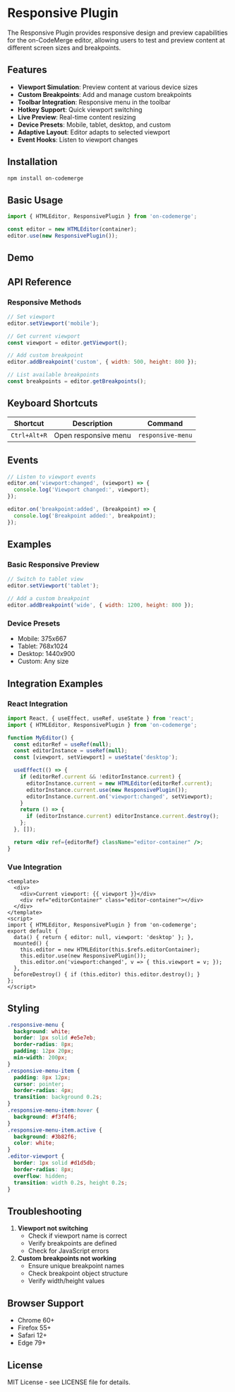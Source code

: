 # Responsive Plugin

The Responsive Plugin provides responsive design and preview capabilities for the on-CodeMerge editor, allowing users to test and preview content at different screen sizes and breakpoints.

## Features

- **Viewport Simulation**: Preview content at various device sizes
- **Custom Breakpoints**: Add and manage custom breakpoints
- **Toolbar Integration**: Responsive menu in the toolbar
- **Hotkey Support**: Quick viewport switching
- **Live Preview**: Real-time content resizing
- **Device Presets**: Mobile, tablet, desktop, and custom
- **Adaptive Layout**: Editor adapts to selected viewport
- **Event Hooks**: Listen to viewport changes

## Installation

```bash
npm install on-codemerge
```

## Basic Usage

```javascript
import { HTMLEditor, ResponsivePlugin } from 'on-codemerge';

const editor = new HTMLEditor(container);
editor.use(new ResponsivePlugin());
```

## Demo
<script setup>
import EditorComponent from '../components/EditorComponent.vue';
</script>

<EditorComponent :activePlugins="['ResponsivePlugin']" />

## API Reference

### Responsive Methods

```javascript
// Set viewport
editor.setViewport('mobile');

// Get current viewport
const viewport = editor.getViewport();

// Add custom breakpoint
editor.addBreakpoint('custom', { width: 500, height: 800 });

// List available breakpoints
const breakpoints = editor.getBreakpoints();
```

## Keyboard Shortcuts

| Shortcut | Description | Command |
|----------|-------------|---------|
| `Ctrl+Alt+R` | Open responsive menu | `responsive-menu` |

## Events

```javascript
// Listen to viewport events
editor.on('viewport:changed', (viewport) => {
  console.log('Viewport changed:', viewport);
});

editor.on('breakpoint:added', (breakpoint) => {
  console.log('Breakpoint added:', breakpoint);
});
```

## Examples

### Basic Responsive Preview

```javascript
// Switch to tablet view
editor.setViewport('tablet');

// Add a custom breakpoint
editor.addBreakpoint('wide', { width: 1200, height: 800 });
```

### Device Presets

- Mobile: 375x667
- Tablet: 768x1024
- Desktop: 1440x900
- Custom: Any size

## Integration Examples

### React Integration

```jsx
import React, { useEffect, useRef, useState } from 'react';
import { HTMLEditor, ResponsivePlugin } from 'on-codemerge';

function MyEditor() {
  const editorRef = useRef(null);
  const editorInstance = useRef(null);
  const [viewport, setViewport] = useState('desktop');

  useEffect(() => {
    if (editorRef.current && !editorInstance.current) {
      editorInstance.current = new HTMLEditor(editorRef.current);
      editorInstance.current.use(new ResponsivePlugin());
      editorInstance.current.on('viewport:changed', setViewport);
    }
    return () => {
      if (editorInstance.current) editorInstance.current.destroy();
    };
  }, []);

  return <div ref={editorRef} className="editor-container" />;
}
```

### Vue Integration

```vue
<template>
  <div>
    <div>Current viewport: {{ viewport }}</div>
    <div ref="editorContainer" class="editor-container"></div>
  </div>
</template>
<script>
import { HTMLEditor, ResponsivePlugin } from 'on-codemerge';
export default {
  data() { return { editor: null, viewport: 'desktop' }; },
  mounted() {
    this.editor = new HTMLEditor(this.$refs.editorContainer);
    this.editor.use(new ResponsivePlugin());
    this.editor.on('viewport:changed', v => { this.viewport = v; });
  },
  beforeDestroy() { if (this.editor) this.editor.destroy(); }
};
</script>
```

## Styling

```css
.responsive-menu {
  background: white;
  border: 1px solid #e5e7eb;
  border-radius: 8px;
  padding: 12px 20px;
  min-width: 200px;
}
.responsive-menu-item {
  padding: 8px 12px;
  cursor: pointer;
  border-radius: 4px;
  transition: background 0.2s;
}
.responsive-menu-item:hover {
  background: #f3f4f6;
}
.responsive-menu-item.active {
  background: #3b82f6;
  color: white;
}
.editor-viewport {
  border: 1px solid #d1d5db;
  border-radius: 8px;
  overflow: hidden;
  transition: width 0.2s, height 0.2s;
}
```

## Troubleshooting

1. **Viewport not switching**
   - Check if viewport name is correct
   - Verify breakpoints are defined
   - Check for JavaScript errors
2. **Custom breakpoints not working**
   - Ensure unique breakpoint names
   - Check breakpoint object structure
   - Verify width/height values

## Browser Support

- Chrome 60+
- Firefox 55+
- Safari 12+
- Edge 79+

## License

MIT License - see LICENSE file for details. 
